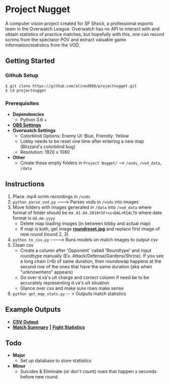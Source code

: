 # Project Nugget
A computer vision project created for SF Shock, a professional esports team in the Overwatch League.  Overwatch has no API to interact with and obtain statistics of practice matches, but hopefully with this, one can record scrims from the spectator POV and extract valuable game information/statistics from the VOD.

## Getting Started
### Github Setup
```
$ git clone https://github.com/alined908/projectnugget.git
$ cd projectnugget
```

### Prerequisites
* **Dependencies**
  * Python 3.6 +
* [**OBS Settings**](misc/obssettings.PNG)
* **Overwatch Settings**
  * Colorblind Options: Enemy UI: Blue, Friendly: Yellow
  * Lobby needs to be reset one time after entering a new map (Blizzard's colorblind bug)
  * Resolution: 1920 x 1080
* **Other**
  * Create these empty folders in `Project Nugget/` --> `/vods`, `/vod_data`, `/data`

## Instructions
1. Place .mp4 scrim recordings in `/vods`
1. `python parse_vod.py` ---> Parses vods in `/vods` into images  
1. Move folders with images generated in `/data` into `/vod_data` where format of folder should be ex. `01.04.2019+SF+vs+DAL+RIALTO`  where date format is `dd.mm.yyyy`
    * Delete map loading images (in between lobby and actual map)
    * If map is koth, get image [**roundreset.jpg**](misc/roundreset.jpg) and replace first image of new round (round 2, 3)
1. `python to_csv.py` ----> Runs models on match images to output csv
1. Clean csv
    * Create a column after 'Opponent' called 'Roundtype' and input roundtype manually (Ex. Attack/Defense/Gardens/Shrine).  If you see a long chain (>6) of same duration, then roundswap happens at the second row of the ones that have the same duration (aka when "unknownhero" appears)
    * Go over d.va's ult charge and correct column if need be to be accurately representing d.va's ult situation
    * Glance over csv and make sure rows make sense
1. `python get_map_stats.py` -- > Outputs match statistics

## Example Outputs
* [**CSV Output**](csvs/to_csv/01.04.2019%2BSF%2Bvs%2BDAL%2BRIALTO.csv)
* [**Match Summary**](misc/matchsummary.PNG) **|** [**Fight Statistics**](misc/fightstats.PNG)

## Todo
* **Major**
  * Set up database to store statistics
* **Minor**
  * Suicides & Eliminate (or don't count) rows that happen x seconds before new round.
